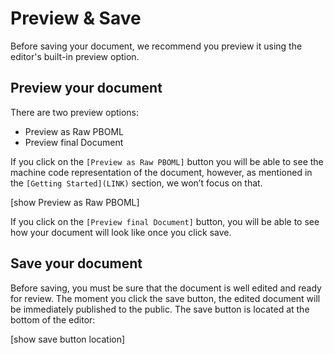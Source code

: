 # Preview & Save

Before saving your document, we recommend you preview it using the editor's built-in preview option.

## Preview your document

There are two preview options:

-	Preview as Raw PBOML
-	Preview final Document

If you click on the `[Preview as Raw PBOML]` button you will be able to see the machine code representation of the document, however, as mentioned in the `[Getting Started](LINK)` section, we won’t focus on that.

  [show Preview as Raw PBOML]

If you click on the `[Preview final Document]` button, you will be able to see how your document will look like once you click save.

## Save your document

Before saving, you must be sure that the document is well edited and ready for review. The moment you click the save button, the edited document will be immediately published to the public. The save button is located at the bottom of the editor:

  [show save button location]
